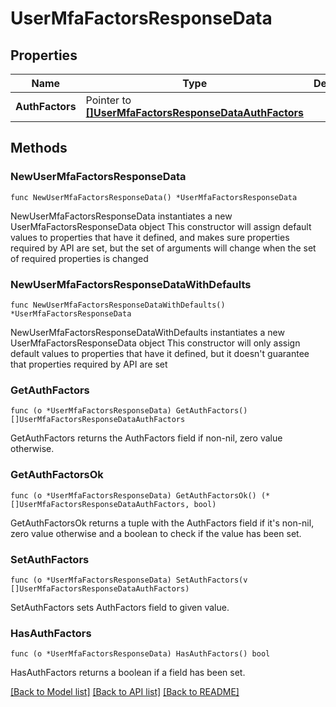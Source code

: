 # UserMfaFactorsResponseData

## Properties

Name | Type | Description | Notes
------------ | ------------- | ------------- | -------------
**AuthFactors** | Pointer to [**[]UserMfaFactorsResponseDataAuthFactors**](UserMfaFactorsResponse_data_auth_factors.md) |  | [optional] 

## Methods

### NewUserMfaFactorsResponseData

`func NewUserMfaFactorsResponseData() *UserMfaFactorsResponseData`

NewUserMfaFactorsResponseData instantiates a new UserMfaFactorsResponseData object
This constructor will assign default values to properties that have it defined,
and makes sure properties required by API are set, but the set of arguments
will change when the set of required properties is changed

### NewUserMfaFactorsResponseDataWithDefaults

`func NewUserMfaFactorsResponseDataWithDefaults() *UserMfaFactorsResponseData`

NewUserMfaFactorsResponseDataWithDefaults instantiates a new UserMfaFactorsResponseData object
This constructor will only assign default values to properties that have it defined,
but it doesn't guarantee that properties required by API are set

### GetAuthFactors

`func (o *UserMfaFactorsResponseData) GetAuthFactors() []UserMfaFactorsResponseDataAuthFactors`

GetAuthFactors returns the AuthFactors field if non-nil, zero value otherwise.

### GetAuthFactorsOk

`func (o *UserMfaFactorsResponseData) GetAuthFactorsOk() (*[]UserMfaFactorsResponseDataAuthFactors, bool)`

GetAuthFactorsOk returns a tuple with the AuthFactors field if it's non-nil, zero value otherwise
and a boolean to check if the value has been set.

### SetAuthFactors

`func (o *UserMfaFactorsResponseData) SetAuthFactors(v []UserMfaFactorsResponseDataAuthFactors)`

SetAuthFactors sets AuthFactors field to given value.

### HasAuthFactors

`func (o *UserMfaFactorsResponseData) HasAuthFactors() bool`

HasAuthFactors returns a boolean if a field has been set.


[[Back to Model list]](../README.md#documentation-for-models) [[Back to API list]](../README.md#documentation-for-api-endpoints) [[Back to README]](../README.md)


